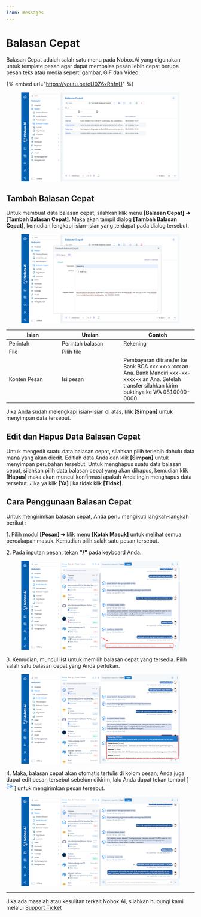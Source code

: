 ```yaml
---
icon: messages
---
```


# Balasan Cepat

Balasan Cepat adalah salah satu menu pada Nobox.Ai yang digunakan untuk template pesan agar dapat membalas pesan lebih cepat berupa pesan teks atau media seperti gambar, GIF dan Video.

{% embed url="https://youtu.be/oU0Z6xRhfnU" %}

<figure><img src="../../.gitbook/assets/Balasan Cepat (1).png" alt=""><figcaption></figcaption></figure>

## **Tambah Balasan Cepat**&#x20;

Untuk membuat data balasan cepat, silahkan klik menu **\[Balasan Cepat]** **➔ \[Tambah Balasan Cepat]**. Maka akan tampil dialog **\[Tambah Balasan Cepat]**, kemudian lengkapi isian-isian yang terdapat pada dialog tersebut.

<figure><img src="../../.gitbook/assets/Tambah Balasan Cepat.png" alt=""><figcaption></figcaption></figure>

<table><thead><tr><th width="127.79998779296875">Isian</th><th width="150.79998779296875">Uraian</th><th>Contoh</th></tr></thead><tbody><tr><td>Perintah</td><td>Perintah balasan</td><td>Rekening</td></tr><tr><td>File</td><td>Pilih file</td><td></td></tr><tr><td>Konten Pesan </td><td>Isi pesan</td><td>Pembayaran ditransfer ke Bank BCA xxx.xxxx.xxx an Ana. Bank Mandiri xxx-xx-xxxx-x an Ana. Setelah transfer silahkan kirim buktinya ke WA 0810000-0000</td></tr></tbody></table>

Jika Anda sudah melengkapi isian-isian di atas, klik **\[Simpan]** untuk menyimpan data tersebut.

## **Edit dan Hapus Data Balasan Cepat**

Untuk mengedit suatu data balasan cepat, silahkan pilih terlebih dahulu data mana yang akan diedit. Editlah data Anda dan klik **\[Simpan]** untuk menyimpan perubahan tersebut. Untuk menghapus suatu data balasan cepat, silahkan pilih data balasan cepat yang akan dihapus, kemudian klik **\[Hapus]** maka akan muncul konfirmasi apakah Anda ingin menghapus data tersebut. Jika ya klik **\[Ya]** jika tidak klik **\[Tidak]**.

## **Cara Penggunaan Balasan Cepat**

Untuk mengirimkan balasan cepat, Anda perlu mengikuti langkah-langkah berikut :

1\. Pilih modul **\[Pesan] ➔** klik menu **\[Kotak Masuk]** untuk melihat semua percakapan masuk. Kemudian pilih salah satu pesan tersebut.

2\. Pada inputan pesan, tekan **"/"** pada keyboard Anda.

<figure><img src="../../.gitbook/assets/Kirim Balasan Cepat.png" alt=""><figcaption></figcaption></figure>

3\. Kemudian, muncul list untuk memilih balasan cepat yang tersedia. Pilih salah satu balasan cepat yang Anda perlukan.

<figure><img src="../../.gitbook/assets/List Balasan Cepat.png" alt=""><figcaption></figcaption></figure>

4\. Maka, balasan cepat akan otomatis tertulis di kolom pesan, Anda juga dapat edit pesan tersebut sebelum dikirim, lalu Anda dapat tekan tombol \[![](../../.gitbook/assets/send.png)] untuk mengirimkan pesan tersebut.

<figure><img src="../../.gitbook/assets/Balasan Cepat Terkirim.png" alt=""><figcaption></figcaption></figure>

***

Jika ada masalah atau kesulitan terkait Nobox.Ai, silahkan hubungi kami melalui [Support Ticket](https://crm.nobox.ai/clients/tickets)
